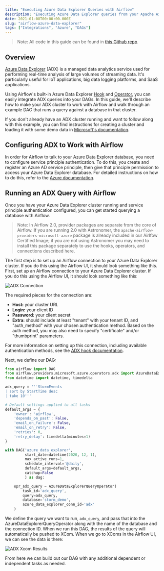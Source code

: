 ```yaml
---
title: "Executing Azure Data Explorer Queries with Airflow"
description: "Executing Azure Data Explorer queries from your Apache Airflow DAGs."
date: 2021-01-08T00:00:00.000Z
slug: "airflow-azure-data-explorer"
tags: ["Integrations", "Azure", "DAGs"]
---
```


> Note: All code in this guide can be found in [this Github repo](https://github.com/astronomer/azure-operator-tutorials).

## Overview

[Azure Data Explorer](https://azure.microsoft.com/en-us/services/data-explorer/) (ADX) is a managed data analytics service used for performing real-time analysis of large volumes of streaming data. It's particularly useful for IoT applications, big data logging platforms, and SaaS applications. 

Using Airflow's built-in Azure Data Explorer [Hook](http://airflow.apache.org/docs/apache-airflow-providers-microsoft-azure/stable/_api/airflow/providers/microsoft/azure/hooks/adx/index.html) and [Operator](http://airflow.apache.org/docs/apache-airflow-providers-microsoft-azure/stable/_api/airflow/providers/microsoft/azure/operators/adx/index.html), you can easily integrate ADX queries into your DAGs. In this guide, we'll describe how to make your ADX cluster to work with Airflow and walk through an example DAG that runs a query against a database in that cluster. 

If you don't already have an ADX cluster running and want to follow along with this example, you can find instructions for creating a cluster and loading it with some demo data in [Microsoft's documentation](https://docs.microsoft.com/en-us/azure/data-explorer/create-cluster-database-portal). 

## Configuring ADX to Work with Airflow

In order for Airflow to talk to your Azure Data Explorer database, you need to configure service principle authentication. To do this, you create and register an Azure AD service principle, then give that principle permission to access your Azure Data Explorer database. For detailed instructions on how to do this, refer to the [Azure documentation](https://docs.microsoft.com/en-us/azure/data-explorer/provision-azure-ad-app).

## Running an ADX Query with Airflow

Once you have your Azure Data Explorer cluster running and service principle authentication configured, you can get started querying a database with Airflow. 

> Note: In Airflow 2.0, provider packages are separate from the core of Airflow. If you are running 2.0 with Astronomer, the `apache-airflow-providers-microsoft-azure` package is already included in our Airlfow Certified Image; if you are not using Astronomer you may need to install this package separately to use the hooks, operators, and connections described here.

The first step is to set up an Airflow connection to your Azure Data Explorer cluster. If you do this using the Airflow UI, it should look something like this.
First, set up an Airflow connection to your Azure Data Explorer cluster. If you do this using the Airflow UI, it should look something like this:

![ADX Connection](https://assets2.astronomer.io/main/guides/azure-data-explorer/adx_connection.png)

The required pieces for the connection are:

- **Host:** your cluster URL
- **Login:** your client ID
- **Password:** your client secret
- **Extra:** should include at least "tenant" with your tenant ID, and "auth_method" with your chosen authentication method. Based on the auth method, you may also need to specify "certificate" and/or "thumbprint" parameters.

For more information on setting up this connection, including available authentication methods, see the [ADX hook documentation](https://github.com/apache/airflow/blob/master/airflow/providers/microsoft/azure/hooks/adx.py).

Next, we define our DAG:

```python
from airflow import DAG
from airflow.providers.microsoft.azure.operators.adx import AzureDataExplorerQueryOperator
from datetime import datetime, timedelta

adx_query = '''StormEvents
| sort by StartTime desc
| take 10'''

# Default settings applied to all tasks
default_args = {
    'owner': 'airflow',
    'depends_on_past': False,
    'email_on_failure': False,
    'email_on_retry': False,
    'retries': 0,
    'retry_delay': timedelta(minutes=1)
}

with DAG('azure_data_explorer',
         start_date=datetime(2020, 12, 1),
         max_active_runs=1,
         schedule_interval='@daily',
         default_args=default_args,
         catchup=False
         ) as dag:

    opr_adx_query = AzureDataExplorerQueryOperator(
        task_id='adx_query',
        query=adx_query,
        database='storm_demo',
        azure_data_explorer_conn_id='adx'
    )
```

We define the query we want to run, `adx_query`, and pass that into the AzureDataExplorerQueryOperator along with the name of the database and the connection ID. When we run this DAG, the results of the query will automatically be pushed to XCom. When we go to XComs in the Airflow UI, we can see the data is there: 

![ADX Xcom Results](https://assets2.astronomer.io/main/guides/azure-data-explorer/adx_xcom.png)

From here we can build out our DAG with any additional dependent or independent tasks as needed.
